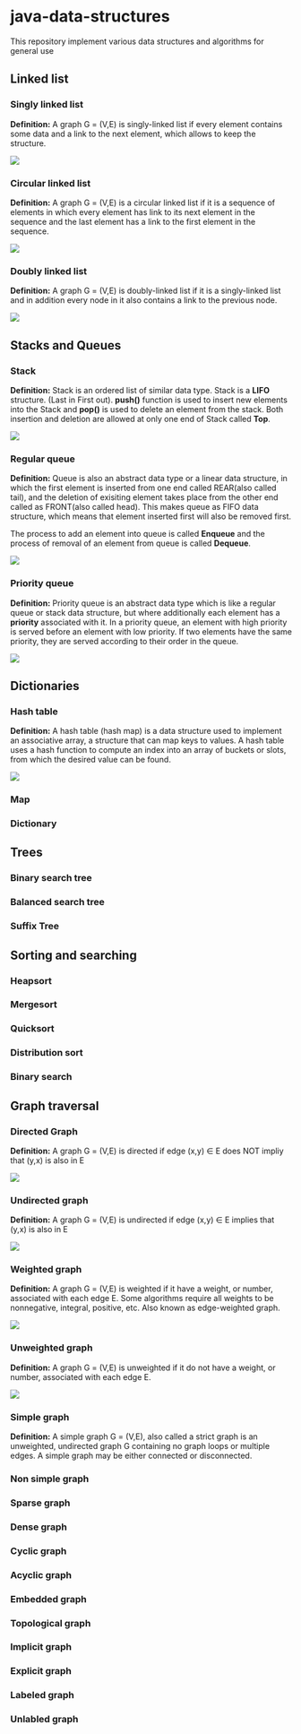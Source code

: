 # java-data-structures
This repository implement various data structures and algorithms for general use

## Linked list
### Singly linked list
**Definition:** A graph G = (V,E) is singly-linked list if every element contains some data and a link to the next element, which allows to keep the structure. 

![](/images/lists/singlyLinkedList.gif?raw=true)


### Circular linked list
**Definition:** A graph G = (V,E) is a circular linked list if it is a sequence of elements in which every element has link to its next element in the sequence and the last element has a link to the first element in the sequence.

![](/images/lists/circular-linked-list.jpg?raw=true)

### Doubly linked list
**Definition:** A graph G = (V,E) is doubly-linked list if it is a singly-linked list and in addition every node in it also contains a link to the previous node. 

![](/images/lists/doublyLinkedList.gif?raw=true)

## Stacks and Queues
### Stack
**Definition:** Stack is an ordered list of similar data type. Stack is a **LIFO** structure. (Last in First out). **push()** function is used to insert new elements into the Stack and **pop()** is used to delete an element from the stack. Both insertion and deletion are allowed at only one end of Stack called **Top**.

![](/images/stacks/stack-data-structure.png?raw=true)

### Regular queue
**Definition:** Queue is also an abstract data type or a linear data structure, in which the first element is inserted from one end called REAR(also called tail), and the deletion of exisiting element takes place from the other end called as FRONT(also called head). This makes queue as FIFO data structure, which means that element inserted first will also be removed first.

The process to add an element into queue is called **Enqueue** and the process of removal of an element from queue is called **Dequeue**.

![](/images/queues/regular-queue.png?raw=true)

### Priority queue
**Definition:** Priority queue is an abstract data type which is like a regular queue or stack data structure, but where additionally each element has a __priority__ associated with it. In a priority queue, an element with high priority is served before an element with low priority. If two elements have the same priority, they are served according to their order in the queue.

![](/images/queues/priority-queue.gif?raw=true)

## Dictionaries
### Hash table
**Definition:** A hash table (hash map) is a data structure used to implement an associative array, a structure that can map keys to values. A hash table uses a hash function to compute an index into an array of buckets or slots, from which the desired value can be found.

![](/images/dictionaries/hashTable.png?raw=true)

### Map
### Dictionary

## Trees
### Binary search tree
### Balanced search tree
### Suffix Tree

## Sorting and searching
### Heapsort
### Mergesort
### Quicksort
### Distribution sort
### Binary search

## Graph traversal
### Directed Graph
**Definition:** A graph G = (V,E) is directed if edge (x,y) ∈ E does NOT impliy that (y,x) is also in E

![](/images/graphs/directed_graph2.png?raw=true)

### Undirected graph
**Definition:** A graph G = (V,E) is undirected if edge (x,y) ∈ E implies that (y,x) is also in E

![](/images/graphs/undirected_graph.png?raw=true)

### Weighted graph
**Definition:** A graph G = (V,E) is weighted if it have a weight, or number, associated with each edge E. Some algorithms require all weights to be nonnegative, integral, positive, etc. Also known as edge-weighted graph.

![](/images/graphs/weighted_graph.gif?raw=true)

### Unweighted graph
**Definition:** A graph G = (V,E) is unweighted if it do not have a weight, or number, associated with each edge E.

![](/images/graphs/unweighted_graph.gif?raw=true)

### Simple graph
**Definition:** A simple graph G = (V,E), also called a strict graph is an unweighted, undirected graph G containing no graph loops or multiple edges. A simple graph may be either connected or disconnected.


### Non simple graph
### Sparse graph
### Dense graph
### Cyclic graph
### Acyclic graph
### Embedded graph
### Topological graph
### Implicit graph
### Explicit graph
### Labeled graph
### Unlabled graph
